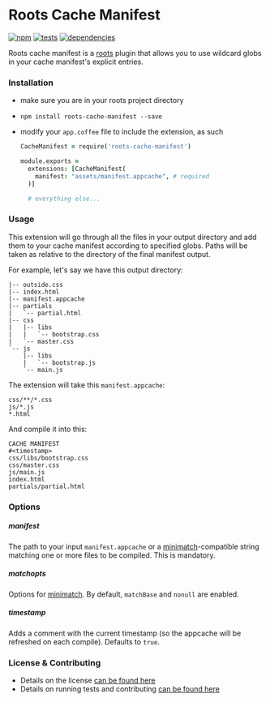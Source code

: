 Roots Cache Manifest
======================

[![npm](https://badge.fury.io/js/roots-cache-manifest.png)](http://badge.fury.io/js/roots-cache-manifest) [![tests](https://travis-ci.org/dapetcu21/roots-cache-manifest.png?branch=master)](https://travis-ci.org/dapetcu21/roots-cache-manifest) [![dependencies](https://david-dm.org/dapetcu21/roots-cache-manifest.png?theme=shields.io)](https://david-dm.org/dapetcu21/roots-cache-manifest)

Roots cache manifest is a [roots](https://github.com/jenius/roots) plugin that allows you to use wildcard globs in your cache manifest's explicit entries.

### Installation

- make sure you are in your roots project directory
- `npm install roots-cache-manifest --save`
- modify your `app.coffee` file to include the extension, as such

  ```coffee
  CacheManifest = require('roots-cache-manifest')

  module.exports =
    extensions: [CacheManifest(
      manifest: "assets/manifest.appcache", # required
    )]

    # everything else...
  ```

### Usage

This extension will go through all the files in your output directory and add them to your cache manifest according to specified globs. Paths will be taken as relative to the directory of the final manifest output.

For example, let's say we have this output directory:
```
|-- outside.css
|-- index.html
|-- manifest.appcache
|-- partials
|   `-- partial.html
|-- css
|   |-- libs
|   |   `-- bootstrap.css
|   `-- master.css
`-- js
    |-- libs
    |   `-- bootstrap.js
    `-- main.js
```

The extension will take this `manifest.appcache`:
```
css/**/*.css
js/*.js
*.html
```

And compile it into this:
```
CACHE MANIFEST
#<timestamp>
css/libs/bootstrap.css
css/master.css
js/main.js
index.html
partials/partial.html
```


### Options

##### manifest
The path to your input `manifest.appcache` or a [minimatch](https://github.com/isaacs/minimatch)-compatible string matching one or more files to be compiled. This is mandatory.

##### matchopts
Options for [minimatch](https://github.com/isaacs/minimatch). By default, `matchBase` and `nonull` are enabled.

##### timestamp
Adds a comment with the current timestamp (so the appcache will be refreshed on each compile). Defaults to `true`.

### License & Contributing

- Details on the license [can be found here](LICENSE.md)
- Details on running tests and contributing [can be found here](contributing.md)
